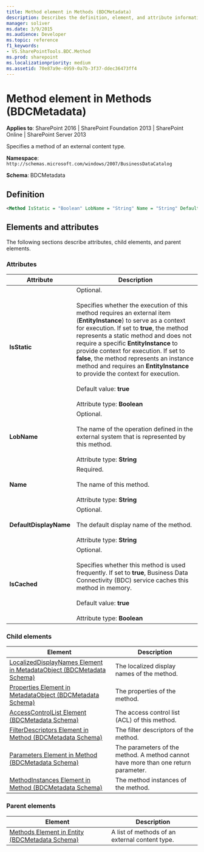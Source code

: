 ```yaml
---
title: Method element in Methods (BDCMetadata)
description: Describes the definition, element, and attribute information for the Method element in Methods (BDCMetadata), which specifies a method of an external content type.
manager: soliver
ms.date: 3/9/2015
ms.audience: Developer
ms.topic: reference
f1_keywords:
- VS.SharePointTools.BDC.Method
ms.prod: sharepoint
ms.localizationpriority: medium
ms.assetid: 70e87a9e-4959-0a7b-3f37-ddec36473ff4
---
```


# Method element in Methods (BDCMetadata)

**Applies to**: SharePoint 2016 | SharePoint Foundation 2013 | SharePoint Online | SharePoint Server 2013

Specifies a method of an external content type.

**Namespace**: `http://schemas.microsoft.com/windows/2007/BusinessDataCatalog`

**Schema**: BDCMetadata

## Definition

```XML
<Method IsStatic = "Boolean" LobName = "String" Name = "String" DefaultDisplayName = "String" IsCached = "Boolean"> </Method>
```

## Elements and attributes

The following sections describe attributes, child elements, and parent elements.

### Attributes

|Attribute|Description|
|---------|-----------|
|**IsStatic**|Optional.<br /><br />Specifies whether the execution of this method requires an external item (**EntityInstance**) to serve as a context for execution. If set to **true**, the method represents a static method and does not require a specific **EntityInstance** to provide context for execution. If set to **false**, the method represents an instance method and requires an **EntityInstance** to provide the context for execution.<br /><br />Default value: **true**<br /><br />Attribute type: **Boolean**
|**LobName**|Optional.<br /><br />The name of the operation defined in the external system that is represented by this method.<br /><br />Attribute type: **String**
|**Name**|Required.<br /><br />The name of this method.<br /><br />Attribute type: **String**
|**DefaultDisplayName**|Optional.<br /><br />The default display name of the method.<br /><br />Attribute type: **String**
|**IsCached**|Optional.<br /><br />Specifies whether this method is used frequently. If set to **true**, Business Data Connectivity (BDC) service caches this method in memory.<br /><br />Default value: **true**<br /><br />Attribute type: **Boolean**

### Child elements

|Element|Description|
|-------|-----------|
|[LocalizedDisplayNames Element in MetadataObject (BDCMetadata Schema)](localizeddisplaynames-element-in-metadataobject-bdcmetadata-schema.md)|The localized display names of the method.
|[Properties Element in MetadataObject (BDCMetadata Schema)](properties-element-in-metadataobject-bdcmetadata-schema.md)|The properties of the method.
|[AccessControlList Element (BDCMetadata Schema)](accesscontrollist-element-bdcmetadata-schema.md)|The access control list (ACL) of this method.
|[FilterDescriptors Element in Method (BDCMetadata Schema)](filterdescriptors-element-in-method-bdcmetadata-schema.md)|The filter descriptors of the method.
[Parameters Element in Method (BDCMetadata Schema)](parameters-element-in-method-bdcmetadata-schema.md)|The parameters of the method. A method cannot have more than one return parameter.
[MethodInstances Element in Method (BDCMetadata Schema)](methodinstances-element-in-method-bdcmetadata-schema.md)|The method instances of the method.

### Parent elements

|Element|Description|
|-------|-----------|
|[Methods Element in Entity (BDCMetadata Schema)](methods-element-in-entity-bdcmetadata-schema.md)|A list of methods of an external content type.|








